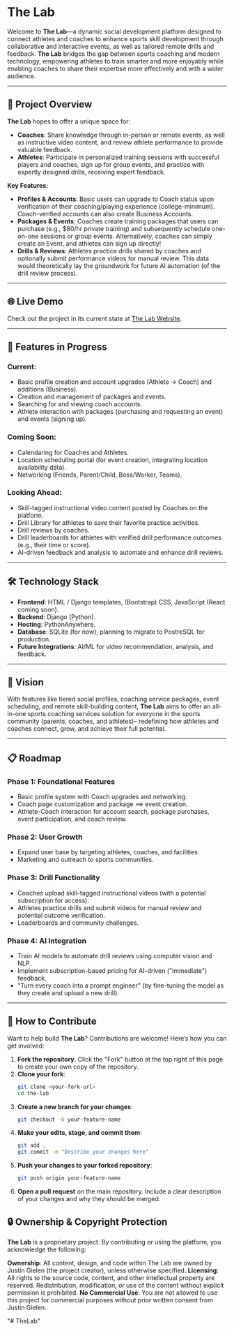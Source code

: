 # The Lab

Welcome to **The Lab**—a dynamic social development platform designed to connect athletes and coaches to enhance sports skill development through collaborative and interactive events, as well as tailored remote drills and feedback. **The Lab** bridges the gap between sports coaching and modern technology, empowering athletes to train smarter and more enjoyably while enabling coaches to share their expertise more effectively and with a wider audience.

---

## 🚀 Project Overview

**The Lab** hopes to offer a unique space for:

- **Coaches**: Share knowledge through in-person or remote events, as well as instructive video content, and review athlete performance to provide valuable feedback.
- **Athletes**: Participate in personalized training sessions with successful players and coaches, sign up for group events, and practice with expertly designed drills, receiving expert feedback.

**Key Features:**

- **Profiles & Accounts**: Basic users can upgrade to Coach status upon verification of their coaching/playing experience (college-minimum). Coach-verified accounts can also create Business Accounts.
- **Packages & Events**: Coaches create training packages that users can purchase (e.g., $80/hr private training) and subsequently schedule one-on-one sessions or group events. Alternatively, coaches can simply create an Event, and athletes can sign up directly!
- **Drills & Reviews**: Athletes practice drills shared by coaches and optionally submit performance videos for manual review. This data would theoretically lay the groundwork for future AI automation (of the drill review process).

---

## 🌐 Live Demo

Check out the project in its current state at [The Lab Website](https://justingielen.pythonanywhere.com).

---

## 🌟 Features in Progress

### Current:

- Basic profile creation and account upgrades (Athlete → Coach) and additions (Business).
- Creation and management of packages and events.
- Searching for and viewing coach accounts.
- Athlete interaction with packages (purchasing and requesting an event) and events (signing up).

### Coming Soon:

- Calendaring for Coaches and Athletes.
- Location scheduling portal (for event creation, integrating location availability data).
- Networking (Friends, Parent/Child, Boss/Worker, Teams).

### Looking Ahead:

- Skill-tagged instructional video content posted by Coaches on the platform.
- Drill Library for athletes to save their favorite practice activities.
- Drill reviews by coaches.
- Drill leaderboards for athletes with verified drill performance outcomes (e.g., their time or score).
- AI-driven feedback and analysis to automate and enhance drill reviews.

---

## 🛠️ Technology Stack

- **Frontend**: HTML / Django templates, (Bootstrap) CSS, JavaScript (React coming soon).
- **Backend**: Django (Python).
- **Hosting**: PythonAnywhere.
- **Database**: SQLite (for now), planning to migrate to PostreSQL for production.
- **Future Integrations**: AI/ML for video recommendation, analysis, and feedback.

---

## 🎯 Vision

With features like tiered social profiles, coaching service packages, event scheduling, and remote skill-building content, **The Lab** aims to offer an all-in-one sports coaching services solution for everyone in the sports community (parents, coaches, and athletes)– redefining how athletes and coaches connect, grow, and achieve their full potential.

---

## 📋 Roadmap

### Phase 1: Foundational Features

- Basic profile system with Coach upgrades and networking.
- Coach page customization and package ==> event creation.
- Athlete-Coach interaction for account search, package purchases, event participation, and coach review.

### Phase 2: User Growth

- Expand user base by targeting athletes, coaches, and facilities.
- Marketing and outreach to sports communities.

### Phase 3: Drill Functionality

- Coaches upload skill-tagged instructional videos (with a potential subscription for access).
- Athletes practice drills and submit videos for manual review and potential outcome verification.
- Leaderboards and community challenges.

### Phase 4: AI Integration

- Train AI models to automate drill reviews using computer vision and NLP.
- Implement subscription-based pricing for AI-driven ("immediate") feedback.
- "Turn every coach into a prompt engineer" (by fine-tuning the model as they create and upload a new drill).

---

## 🚧 How to Contribute

Want to help build **The Lab**? Contributions are welcome! Here’s how you can get involved:

1. **Fork the repository**. Click the "Fork" button at the top right of this page to create your own copy of the repository.
2. **Clone your fork**:
   ```bash
   git clone <your-fork-url>
   cd the-lab
   ```
3. **Create a new branch for your changes**:
   ```bash
   git checkout -b your-feature-name
   ```
4. **Make your edits, stage, and commit them**:
   ```bash
   git add .
   git commit -m "Describe your changes here"
   ```
5. **Push your changes to your forked repository**:
   ```bash
   git push origin your-feature-name
   ```
6. **Open a pull request** on the main repository. Include a clear description of your changes and why they should be merged.

## 🔒 Ownership & Copyright Protection

**The Lab** is a proprietary project. By contributing or using the platform, you acknowledge the following:

**Ownership**: All content, design, and code within The Lab are owned by Justin Gielen (the project creator), unless otherwise specified.
**Licensing**: All rights to the source code, content, and other intellectual property are reserved. Redistribution, modification, or use of the content without explicit permission is prohibited.
**No Commercial Use**: You are not allowed to use this project for commercial purposes without prior written consent from Justin Gielen.

"# TheLab"
